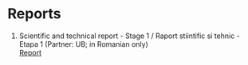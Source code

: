 # Reports

1. Scientific and technical report - Stage 1 / Raport stiintific si tehnic - Etapa 1 (Partner: UB; in Romanian only) <br>
[Report](https://drive.google.com/file/d/19wJMdc1VSw26kZrAnV58QsY2OiVnUmGA/view?usp=sharing)

